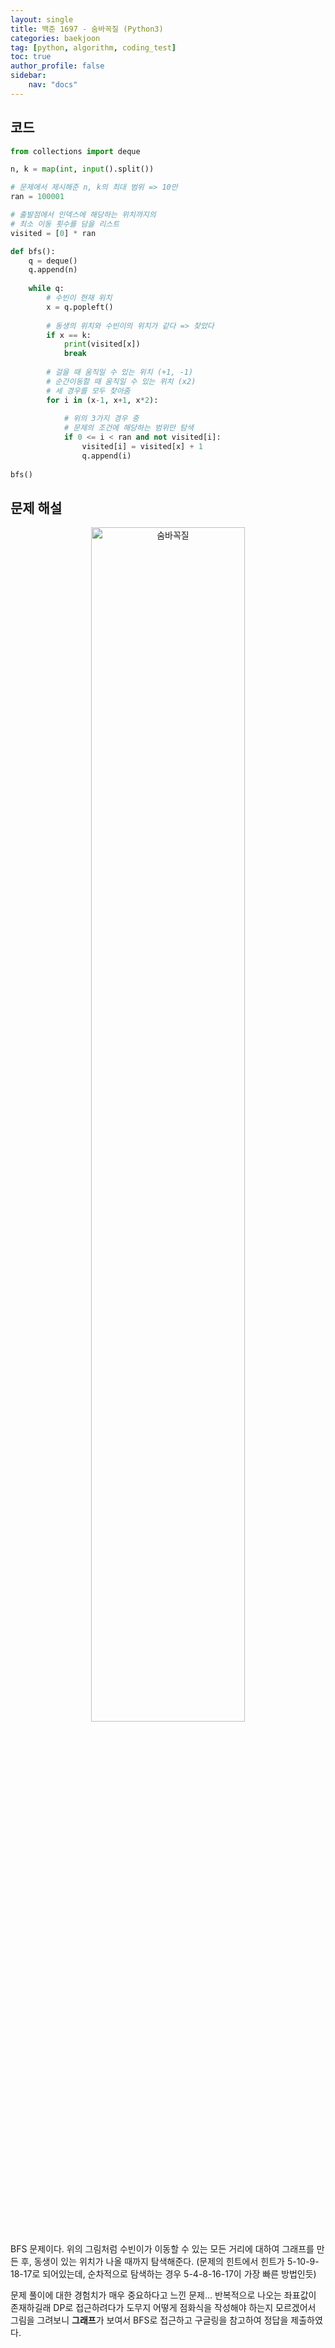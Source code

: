 ```yaml
---
layout: single
title: 백준 1697 - 숨바꼭질 (Python3)
categories: baekjoon
tag: [python, algorithm, coding_test]
toc: true 
author_profile: false
sidebar:
    nav: "docs"
---
```


## 코드

```python
from collections import deque

n, k = map(int, input().split())

# 문제에서 제시해준 n, k의 최대 범위 => 10만
ran = 100001

# 출발점에서 인덱스에 해당하는 위치까지의
# 최소 이동 횟수를 담을 리스트
visited = [0] * ran

def bfs():
    q = deque()
    q.append(n)
    
    while q:
        # 수빈이 현재 위치
        x = q.popleft()
        
        # 동생의 위치와 수빈이의 위치가 같다 => 찾았다
        if x == k:
            print(visited[x])
            break
            
        # 걸을 때 움직일 수 있는 위치 (+1, -1)
        # 순간이동할 때 움직일 수 있는 위치 (x2)
        # 세 경우를 모두 찾아줌
        for i in (x-1, x+1, x*2):
            
            # 위의 3가지 경우 중
            # 문제의 조건에 해당하는 범위만 탐색
            if 0 <= i < ran and not visited[i]:
                visited[i] = visited[x] + 1
                q.append(i)
             
bfs()
```



## 문제 해설

<p align="center"><img src="https://user-images.githubusercontent.com/97505799/156975643-1caa9489-509f-436b-9fae-f5193f5dbb0e.jpg" alt="숨바꼭질" width="70%"></p>

BFS 문제이다. 위의 그림처럼 수빈이가 이동할 수 있는 모든 거리에 대하여 그래프를 만든 후, 동생이 있는 위치가 나올 때까지 탐색해준다. (문제의 힌트에서 힌트가 5-10-9-18-17로 되어있는데, 순차적으로 탐색하는 경우 5-4-8-16-17이 가장 빠른 방법인듯)

문제 풀이에 대한 경험치가 매우 중요하다고 느낀 문제... 반복적으로 나오는 좌표값이 존재하길래 DP로 접근하려다가 도무지 어떻게 점화식을 작성해야 하는지 모르겠어서 그림을 그려보니 **그래프**가 보여서 BFS로 접근하고 구글링을 참고하여 정답을 제출하였다.
